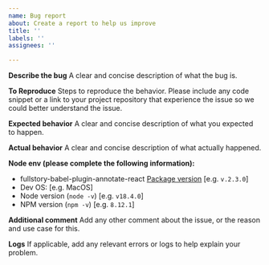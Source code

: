 ```yaml
---
name: Bug report
about: Create a report to help us improve
title: ''
labels: ''
assignees: ''

---
```


**Describe the bug**
A clear and concise description of what the bug is.

**To Reproduce**
Steps to reproduce the behavior. Please include any code snippet or a link to your project repository that experience the issue so we could better understand the issue.

**Expected behavior**
A clear and concise description of what you expected to happen.

**Actual behavior**
A clear and concise description of what actually happened.

**Node env (please complete the following information):**
 - fullstory-babel-plugin-annotate-react [Package version](https://github.com/fullstorydev/fullstory-babel-plugin-annotate-react/tags) [e.g. `v.2.3.0`]
 - Dev OS: [e.g. MacOS]
 - Node version (`node -v`) [e.g. `v18.4.0`]
 - NPM version (`npm -v`) [e.g. `8.12.1`]

**Additional comment**
Add any other comment about the issue, or the reason and use case for this.

**Logs**
If applicable, add any relevant errors or logs to help explain your problem.